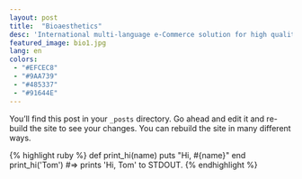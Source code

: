 ```yaml
---
layout: post
title:  "Bioaesthetics"
desc: 'International multi-language e-Commerce solution for high quality supplements.'
featured_image: bio1.jpg
lang: en
colors:
 - "#EFCEC8"
 - "#9AA739"
 - "#485337"
 - "#91644E"
---
```

You’ll find this post in your `_posts` directory. Go ahead and edit it and re-build the site to see your changes. You can rebuild the site in many different ways.

{% highlight ruby %}
def print_hi(name)
  puts "Hi, #{name}"
end
print_hi('Tom')
#=> prints 'Hi, Tom' to STDOUT.
{% endhighlight %}
